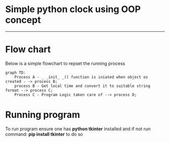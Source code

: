# Simple python clock using OOP concept
_ _ _
# Flow chart
Below is a simple flowchart to repset the running process
``` mermaid
graph TD:
    Process A - _ _init_ _() function is iniated when object os created - -> process B;
    process B - Get local time and convert it to suitable string format --> process C;
    Process C - Program Logic taken care of --> process D;
``` 

# Running program
To run program ensure one has **python tkinter** installed and if not run command:
**pip install tkinter** to do so